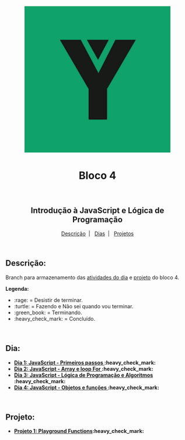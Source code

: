 <h1 align="center">
  <img alt="Imagem da Trybe" src="Imagens/trybe.png" width="400px">
</h1>

<h1 align="center">Bloco 4</h1>
</br>
<h2 align="center">Introdução à JavaScript e Lógica de Programação</h2>

<p align="center">
  <a href="#descricao">Descrição</a>&nbsp;&nbsp;|&nbsp;&nbsp;
  <a href="#dia">Dias</a>&nbsp;&nbsp;|&nbsp;&nbsp;
  <a href="#projeto">Projetos</a>
</p>

</br>
<h2 id="descricao"><strong>Descrição:</strong></h2>
<p>Branch para armazenamento das <a href="#dia">atividades do dia</a> e <a href="#projeto">projeto</a> do bloco 4.</p>
<strong>Legenda:</strong>
<ul>
  <li>:rage: = Desistir de terminar.</li>
  <li>:turtle: = Fazendo e Não sei quando vou terminar.</li>
  <li>:green_book: = Terminando.</li>
  <li>:heavy_check_mark: = Concluído.</li>
</ul>

</br>
<h2 id="dia"><strong>Dia:<strong></h2>
<ul>
  <li><a href="Bloco_9/Dia_1/">Dia 1: JavaScript - Primeiros passos </a>:heavy_check_mark:</li>
  <li><a href="Bloco_9/Dia_2/">Dia 2: JavaScript - Array e loop For </a>:heavy_check_mark:</li>
  <li><a href="Bloco_9/Dia_3/">Dia 3: JavaScript - Lógica de Programação e Algoritmos </a>:heavy_check_mark:</li>
  <li><a href="Bloco_9/Dia_4/">Dia 4: JavaScript - Objetos e funções </a>:heavy_check_mark:</li>
</ul>

</br>
<h2 id="projeto"><strong>Projeto:<strong></h2>
<ul>
  <li><a href="Bloco_4/projeto_playground/">Projeto 1: Playground Functions</a>:heavy_check_mark:</li>
</ul>